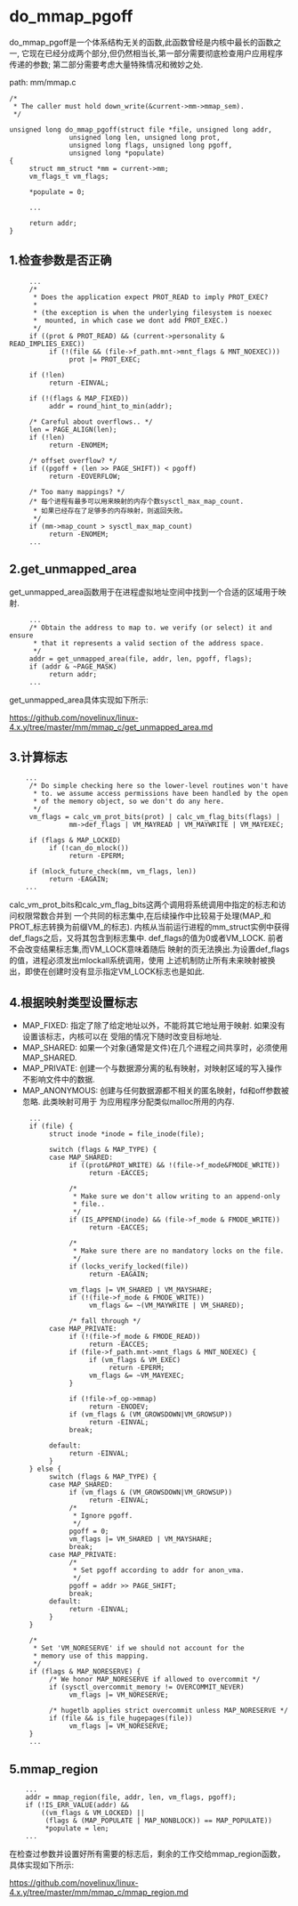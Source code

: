 do_mmap_pgoff
========================================

do_mmap_pgoff是一个体系结构无关的函数,此函数曾经是内核中最长的函数之一,
它现在已经分成两个部分,但仍然相当长,第一部分需要彻底检查用户应用程序
传递的参数; 第二部分需要考虑大量特殊情况和微妙之处.

path: mm/mmap.c
```
/*
 * The caller must hold down_write(&current->mm->mmap_sem).
 */

unsigned long do_mmap_pgoff(struct file *file, unsigned long addr,
               unsigned long len, unsigned long prot,
               unsigned long flags, unsigned long pgoff,
               unsigned long *populate)
{
     struct mm_struct *mm = current->mm;
     vm_flags_t vm_flags;

     *populate = 0;

     ...

     return addr;
}
```

1.检查参数是否正确
----------------------------------------

```
     ...
     /*
      * Does the application expect PROT_READ to imply PROT_EXEC?
      *
      * (the exception is when the underlying filesystem is noexec
      *  mounted, in which case we dont add PROT_EXEC.)
      */
     if ((prot & PROT_READ) && (current->personality & READ_IMPLIES_EXEC))
          if (!(file && (file->f_path.mnt->mnt_flags & MNT_NOEXEC)))
               prot |= PROT_EXEC;

     if (!len)
          return -EINVAL;

     if (!(flags & MAP_FIXED))
          addr = round_hint_to_min(addr);

     /* Careful about overflows.. */
     len = PAGE_ALIGN(len);
     if (!len)
          return -ENOMEM;

     /* offset overflow? */
     if ((pgoff + (len >> PAGE_SHIFT)) < pgoff)
          return -EOVERFLOW;

     /* Too many mappings? */
     /* 每个进程有最多可以用来映射的内存个数sysctl_max_map_count.
      * 如果已经存在了足够多的内存映射，则返回失败。
      */
     if (mm->map_count > sysctl_max_map_count)
          return -ENOMEM;
     ...
```

2.get_unmapped_area
----------------------------------------

get_unmapped_area函数用于在进程虚拟地址空间中找到一个合适的区域用于映射.

```
     ...
     /* Obtain the address to map to. we verify (or select) it and ensure
      * that it represents a valid section of the address space.
      */
     addr = get_unmapped_area(file, addr, len, pgoff, flags);
     if (addr & ~PAGE_MASK)
          return addr;
     ...
```

get_unmapped_area具体实现如下所示:

https://github.com/novelinux/linux-4.x.y/tree/master/mm/mmap_c/get_unmapped_area.md

3.计算标志
----------------------------------------

```
    ...
     /* Do simple checking here so the lower-level routines won't have
      * to. we assume access permissions have been handled by the open
      * of the memory object, so we don't do any here.
      */
     vm_flags = calc_vm_prot_bits(prot) | calc_vm_flag_bits(flags) |
               mm->def_flags | VM_MAYREAD | VM_MAYWRITE | VM_MAYEXEC;

     if (flags & MAP_LOCKED)
          if (!can_do_mlock())
               return -EPERM;

     if (mlock_future_check(mm, vm_flags, len))
          return -EAGAIN;
    ...
```

calc_vm_prot_bits和calc_vm_flag_bits这两个调用将系统调用中指定的标志和访问权限常数合并到
一个共同的标志集中,在后续操作中比较易于处理(MAP_和PROT_标志转换为前缀VM_的标志).
内核从当前运行进程的mm_struct实例中获得def_flags之后，又将其包含到标志集中.
def_flags的值为0或者VM_LOCK. 前者不会改变结果标志集,而VM_LOCK意味着随后
映射的页无法换出.为设置def_flags的值，进程必须发出mlockall系统调用，使用
上述机制防止所有未来映射被换出，即使在创建时没有显示指定VM_LOCK标志也是如此.

4.根据映射类型设置标志
----------------------------------------

* MAP_FIXED: 指定了除了给定地址以外，不能将其它地址用于映射. 如果没有设置该标志，内核可以在
  受阻的情况下随时改变目标地址.
* MAP_SHARED: 如果一个对象(通常是文件)在几个进程之间共享时，必须使用MAP_SHARED.
* MAP_PRIVATE: 创建一个与数据源分离的私有映射，对映射区域的写入操作不影响文件中的数据.
* MAP_ANONYMOUS: 创建与任何数据源都不相关的匿名映射，fd和off参数被忽略. 此类映射可用于
  为应用程序分配类似malloc所用的内存.

```
     ...
     if (file) {
          struct inode *inode = file_inode(file);

          switch (flags & MAP_TYPE) {
          case MAP_SHARED:
               if ((prot&PROT_WRITE) && !(file->f_mode&FMODE_WRITE))
                    return -EACCES;

               /*
                * Make sure we don't allow writing to an append-only
                * file..
                */
               if (IS_APPEND(inode) && (file->f_mode & FMODE_WRITE))
                    return -EACCES;

               /*
                * Make sure there are no mandatory locks on the file.
                */
               if (locks_verify_locked(file))
                    return -EAGAIN;

               vm_flags |= VM_SHARED | VM_MAYSHARE;
               if (!(file->f_mode & FMODE_WRITE))
                    vm_flags &= ~(VM_MAYWRITE | VM_SHARED);

               /* fall through */
          case MAP_PRIVATE:
               if (!(file->f_mode & FMODE_READ))
                    return -EACCES;
               if (file->f_path.mnt->mnt_flags & MNT_NOEXEC) {
                    if (vm_flags & VM_EXEC)
                         return -EPERM;
                    vm_flags &= ~VM_MAYEXEC;
               }

               if (!file->f_op->mmap)
                    return -ENODEV;
               if (vm_flags & (VM_GROWSDOWN|VM_GROWSUP))
                    return -EINVAL;
               break;

          default:
               return -EINVAL;
          }
     } else {
          switch (flags & MAP_TYPE) {
          case MAP_SHARED:
               if (vm_flags & (VM_GROWSDOWN|VM_GROWSUP))
                    return -EINVAL;
               /*
                * Ignore pgoff.
                */
               pgoff = 0;
               vm_flags |= VM_SHARED | VM_MAYSHARE;
               break;
          case MAP_PRIVATE:
               /*
                * Set pgoff according to addr for anon_vma.
                */
               pgoff = addr >> PAGE_SHIFT;
               break;
          default:
               return -EINVAL;
          }
     }

     /*
      * Set 'VM_NORESERVE' if we should not account for the
      * memory use of this mapping.
      */
     if (flags & MAP_NORESERVE) {
          /* We honor MAP_NORESERVE if allowed to overcommit */
          if (sysctl_overcommit_memory != OVERCOMMIT_NEVER)
               vm_flags |= VM_NORESERVE;

          /* hugetlb applies strict overcommit unless MAP_NORESERVE */
          if (file && is_file_hugepages(file))
               vm_flags |= VM_NORESERVE;
     }
     ...
```

5.mmap_region
----------------------------------------

```
    ...
    addr = mmap_region(file, addr, len, vm_flags, pgoff);
    if (!IS_ERR_VALUE(addr) &&
        ((vm_flags & VM_LOCKED) ||
         (flags & (MAP_POPULATE | MAP_NONBLOCK)) == MAP_POPULATE))
         *populate = len;
    ...
```

在检查过参数并设置好所有需要的标志后，剩余的工作交给mmap_region函数，具体实现如下所示:

https://github.com/novelinux/linux-4.x.y/tree/master/mm/mmap_c/mmap_region.md